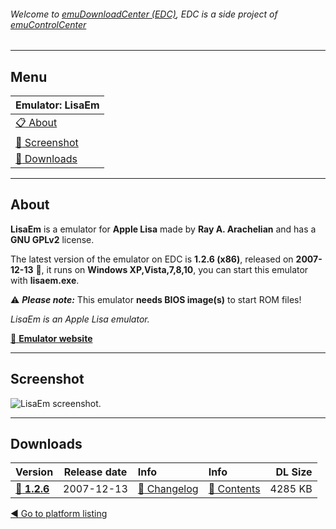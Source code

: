 ###### Welcome to [emuDownloadCenter (EDC)](https://github.com/PhoenixInteractiveNL/emuDownloadCenter/wiki/), EDC is a side project of [emuControlCenter](https://github.com/PhoenixInteractiveNL/emuControlCenter/wiki/)
***
## Menu
| **Emulator: LisaEm** |
|:---------|
| [:clipboard: About](#about) |
| [:sunrise: Screenshot](#screenshot) |
| [:floppy_disk: Downloads](#downloads) |
***
## About
**LisaEm** is a emulator for **Apple Lisa** made by **Ray A. Arachelian** and has a **GNU GPLv2** license.

The latest version of the emulator on EDC is **1.2.6 (x86)**, released on **2007-12-13** :triangular_flag_on_post:, it runs on **Windows XP,Vista,7,8,10**, you can start this emulator with **lisaem.exe**.

:warning: _**Please note:**_ This emulator **needs BIOS image(s)** to start ROM files!

_LisaEm is an Apple Lisa emulator._

[:link: **Emulator website**](http://lisaem.sunder.net/)
***
## Screenshot
![](https://raw.githubusercontent.com/PhoenixInteractiveNL/emuDownloadCenter/master/hooks/lisaem/screen.jpg "LisaEm screenshot.")
***
## Downloads
| Version  | Release date  | Info       | Info       | DL Size    |
|:---------|:-------------:|:-----------|:-----------|-----------:|
| [:floppy_disk: **1.2.6**](https://github.com/PhoenixInteractiveNL/edc-repo0004/raw/master/lisaem/1.2.6.7z) | 2007-12-13 | [:page_facing_up: Changelog](https://github.com/PhoenixInteractiveNL/edc-repo0004/blob/master/lisaem/1.2.6_changelog.txt) | [:mag_right: Contents](https://github.com/PhoenixInteractiveNL/edc-repo0004/blob/master/lisaem/1.2.6_contents.txt) | 4285 KB |

[:arrow_backward: Go to platform listing](https://github.com/PhoenixInteractiveNL/emuDownloadCenter/wiki/EDC-Platform-List)
